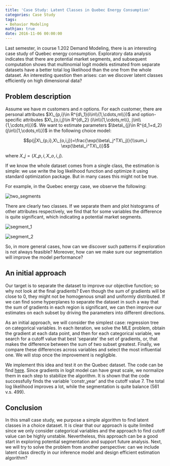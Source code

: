 ```yaml
---
title: 'Case Study: Latent Classes in Quebec Energy Consumption'
categories: Case Study
tags:
- Behavior Modeling
mathjax: true
date: 2016-11-06 00:00:00
---
```


Last semester, in course 1.202 Demand Modeling, there is an interesting case study of Quebec energy consumption. Exploratory data analysis indicates that there are potential market segments, and subsequent computation shows that multinomial logit models estimated from separate datasets have a better total log likelihood than the one from the whole dataset. An interesting question then arises: can we discover latent classes efficiently on high dimensional data?

<!--more-->

## Problem description

Assume we have $m$ customers and $n$ options. For each customer, there are personal attributes $X\_{p,i}\in R^{d\_1}(i\in\\{1,\cdots,m\\})$ and option-specific attributes $X\_{o,i,j}\in R^{d\_2} (i\in\\{1,\cdots,m\\}, j\in\\{1,\cdots,n\\})$. We want to estimate parameters $\beta\_{j}\in R^{d_1+d_2} (j\in\\{1,\cdots,n\\})$ in the following choice model:

$$p(j|X\_{p,i},X\_{o,i,j})=\frac{\exp(\beta\_j^TX\_j)}{\\sum_i \exp(\beta\_i^TX\_i)}$$

where $X\_j=(X\_{p,i},X\_{o,i,j})$.

If we know the whole dataset comes from a single class, the estimation is simple: we use write the log likelihood function and optimize it using standard optimization package. But in many cases this might not be true.

For example, in the Quebec energy case, we observe the following:

![two_segments](/images/latent_class_1.png)

There are clearly two classes. If we separate them and plot histograms of other attributes respectively, we find that for some variables the difference is quite significant, which indicating a potential market segments.

![segment_1](/images/latent_class_2.png)

![segment_2](/images/latent_class_3.png)

So, in more general cases, how can we discover such patterns if exploration is not always feasible? Moreover, how can we make sure our segmentation will improve the model performance?

## An initial approach

Our target is to separate the dataset to improve our objective function; so why not look at the final gradients? Even though the sum of gradients will be close to 0, they might not be homogenous small and uniformly distributed. If we can find some hyperplanes to separate the dataset in such a way that the sum of gradients in each region is significant, we can then improve our estimates on each subset by driving the parameters into different directions.

As an initial approach, we will consider the simplest case: regression tree on categorical variables. In each iteration, we solve the MLE problem, obtain the gradient at each data point, and then for each categorical variable, we search for a cutoff value that best 'separate' the set of gradients, or, that makes the difference between the sum of two subset greatest. Finally, we compare these differences across variables and select the most influential one. We will stop once the improvement is negligible.

We implement this idea and test it on the Quebec dataset. The code can be find [here](https://github.com/hanqiu92/latent_class_choice_model/blob/master/categorical_variable.py). Since gradients in logit model can have great scale, we normalize them in each step to stabilize the algorithm. It is shown that the code successfully finds the variable 'constr_year' and the cutoff value 7. The total log likelihood improves a lot, while the segmentation is quite balance (561 v.s. 499).

## Conclusion

In this small case study, we purpose a simple algorithm to find latent classes in a choice dataset. It is clear that our approach is quite limited since we only consider categorical variables and the approach to find cutoff value can be highly unstable. Nevertheless, this approach can be a good start in exploring potential segmentation and support future analysis. Next, we will try to solve the problem from another perspective: can we include latent class directly in our inference model and design efficient estimation algorithm?
